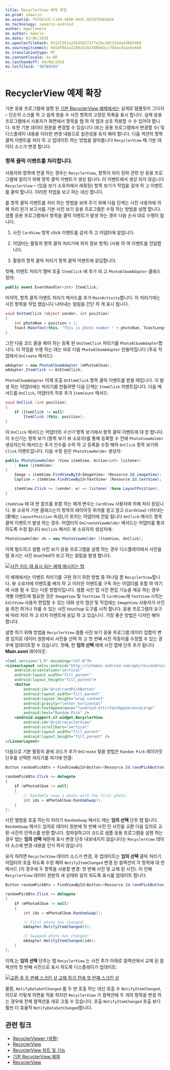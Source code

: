 ```yaml
---
title: RecyclerView 예제 확장
ms.prod: xamarin
ms.assetid: 707EE1CE-C164-485B-944C-82C6795E8A24
ms.technology: xamarin-android
author: mgmclemore
ms.author: mamcle
ms.date: 02/06/2018
ms.openlocfilehash: 83147261a2d5458272f7e2bc105154da4308f4b0
ms.sourcegitcommit: 945df041e2180cb20af08b83cc703ecd1aedc6b0
ms.translationtype: MT
ms.contentlocale: ko-KR
ms.lasthandoff: 04/04/2018
ms.locfileid: "30769265"
---
```

# <a name="extending-the-recyclerview-example"></a>RecyclerView 예제 확장


기본 응용 프로그램에 설명 된 [기본 RecyclerView 예제에서는](~/android/user-interface/layouts/recycler-view/recyclerview-example.md) 실제로 템플릿이 그다지 &ndash; 단순히 스크롤 하 고 쉽게 찾을 수 사진 항목의 고정된 목록을 표시 합니다. 실제 응용 프로그램에서 사용자가 화면에서 항목을 탭 하 여 앱과 상호 작용할 수 수 있어야 합니다. 또한 기본 데이터 원본을 변경할 수 있습니다 (또는 응용 프로그램에서 변경할 수) 및 디스플레이 내용을 이러한 변경 내용으로 일관성을 유지 해야 합니다. 다음 섹션의 항목 클릭 이벤트를 처리 하 고 업데이트 하는 방법을 알아봅니다 `RecyclerView` 때 기본 데이터 소스가 변경 합니다.


### <a name="handling-item-click-events"></a>항목 클릭 이벤트를 처리합니다.

사용자와 항목에 연결 하는 경우는 `RecyclerView`, 항목이 처리 된와 관련 된 응용 프로그램에 알리기 위해 항목 클릭 이벤트가 생성 됩니다. 이 이벤트에서 생성 되지 않습니다 `RecyclerView` &ndash; (있음 보기 소유자에서 래핑된) 항목 보기가 작업을 검색 하 고 이벤트를 클릭 합니다. 이러한 작업을 보고 하는 대신 합니다.

를 항목 클릭 이벤트를 처리 하는 방법을 보여 주기 위해 다음 단계는 사진 사용자에 의해 처리 된가 보고서를 기본 사진 보기 응용 프로그램은 수정 하는 방법을 설명 합니다. 샘플 응용 프로그램에서 항목을 클릭 이벤트가 발생 하는 경우 다음 순서 대로 수행이 됩니다.

1.  사진 `CardView` 항목 click 이벤트를 검색 하 고 어댑터에 알립니다.

2.  어댑터는 활동의 항목 클릭 처리기에 위치 정보 항목) (사용 하 여 이벤트를 전달합니다.

3.  활동의 항목 클릭 처리기 항목 클릭 이벤트에 응답합니다.

첫째, 이벤트 처리기 멤버 호출 `ItemClick` 에 추가 되 고 `PhotoAlbumAdapter` 클래스 정의:

```csharp
public event EventHandler<int> ItemClick;
```

마지막, 항목 클릭 이벤트 처리기 메서드를 추가 `MainActivity`합니다.
이 처리기에는 사진 항목을 작업 했습니다 나타내는 알림을 간단 하 게 표시 됩니다.

```csharp
void OnItemClick (object sender, int position)
{
    int photoNum = position + 1;
    Toast.MakeText(this, "This is photo number " + photoNum, ToastLength.Short).Show();
}

```

그런 다음 코드 줄을 해야 하는 등록 된 `OnItemClick` 처리기를 `PhotoAlbumAdapter`합니다. 이 작업을 수행 하는 데는 바로 다음 `PhotoAlbumAdapter` 만들어집니다 (주요 작업에서 `OnCreate` 메서드):

```csharp
mAdapter = new PhotoAlbumAdapter (mPhotoAlbum);
mAdapter.ItemClick += OnItemClick;

```

`PhotoAlbumAdapter` 이제 호출 `OnItemClick` 항목 클릭 이벤트를 받을 때입니다. 이 발생 하는 어댑터에는 처리기를 만들려면 다음 단계는 `ItemClick` 이벤트입니다. 다음 메서드를 `OnClick`, 어댑터의 직후 추가 `ItemCount` 메서드:

```csharp
void OnClick (int position)
{
    if (ItemClick != null)
        ItemClick (this, position);
}
```

이 `OnClick` 메서드는 어댑터의 *수신기* 항목 보기에서 항목 클릭 이벤트에 대 한 합니다. 이 수신기는 항목 보기 (항목 보기 뷰 소유자)를 통해 등록할 수 전에 `PhotoViewHolder` 생성자는이 메서드는 추가 인수를 수락 하 고 등록을 수정 해야 `OnClick` 항목 보기와 `Click` 이벤트입니다.
다음 수정 된은 `PhotoViewHolder` 생성자:

```csharp
public PhotoViewHolder (View itemView, Action<int> listener)
    : base (itemView)
{
    Image = itemView.FindViewById<ImageView> (Resource.Id.imageView);
    Caption = itemView.FindViewById<TextView> (Resource.Id.textView);

    itemView.Click += (sender, e) => listener (base.LayoutPosition);
}

```

`itemView` 에 대 한 참조를 포함 하는 매개 변수는 `CardView` 사용자에 의해 처리 된입니다. 뷰 소유자 기본 클래스는이 항목의 레이아웃 위치를 알고 참고 (`CardView`) 나타내는 (통해는 `LayoutPosition` 속성),이 위치는 어댑터에 전달 됩니다 `OnClick` 메서드 항목 클릭 이벤트가 발생 하는 경우. 어댑터의 `OnCreateViewHolder` 메서드는 어댑터를 통과 하도록 수정 됩니다 `OnClick` 메서드 뷰 소유자의 생성자에:

```csharp
PhotoViewHolder vh = new PhotoViewHolder (itemView, OnClick);
```

이제 빌드하고 샘플 사진 보기 응용 프로그램을 실행 하는 경우 디스플레이에서 사진을 탭 표시는 사진 touched가 보고 하는 알림을 발생 합니다.

[![사진 카드 때 표시 되는 예제 메시지는 탭](extending-the-example-images/01-photo-selected-sml.png)](extending-the-example-images/01-photo-selected.png#lightbox)

이 예제에서는 이벤트 처리기를 구현 하기 위한 방법 중 하나일 뿐 `RecyclerView`합니다. 뷰 소유자에 이벤트를 배치 하 고 이러한 이벤트를 구독 하는 어댑터를 포함 하 여기에 사용 될 수 있는 다른 방법이입니다. 샘플 사진 앱 사진 편집 기능을 제공 하는 경우 개별 이벤트에 필요한 것은 `ImageView` 및 `TextView` 각 `CardView`:에 `TextView` 시작는 `EditView` 사용자 편집할 수 있는 대화 상자 캡션 및 작업에는 `ImageView` 사용자가 사진을 회전 하거나 자를 수 있는 사진 touchup 도구를 시작 합니다. 응용 프로그램의 요구에 따라 처리 하 고 터치 이벤트에 응답 하 고 있습니다. 가장 좋은 방법은 디자인 해야 합니다.

설명 하기 위해 방법을 `RecyclerView` 샘플 사진 보기 응용 프로그램 데이터 집합이 변경 임의로 데이터 원본에서 사진을 선택 하 고 첫 번째 사진 작동이를 수정할 수 있는 경우에 업데이트할 수 있습니다. 첫째, 한 **임의 선택** 예제 사진 앱에 단추 추가 됩니다 **Main.axml** 레이아웃:

```xml
<?xml version="1.0" encoding="utf-8"?>
<LinearLayout xmlns:android="http://schemas.android.com/apk/res/android"
    android:orientation="vertical"
    android:layout_width="fill_parent"
    android:layout_height="fill_parent">
    <Button
        android:id="@+id/randPickButton"
        android:layout_width="fill_parent"
        android:layout_height="wrap_content"
        android:gravity="center_horizontal"
        android:textAppearance="?android:attr/textAppearanceLarge"
        android:text="Random Pick" />
    <android.support.v7.widget.RecyclerView
        android:id="@+id/recyclerView"
        android:scrollbars="vertical"
        android:layout_width="fill_parent"
        android:layout_height="fill_parent" />
</LinearLayout>
```

다음으로 기본 활동의 끝에 코드가 추가 `OnCreate` 찾을 방법은 `Random Pick` 레이아웃 단추를 선택한 처리기를 여기에 연결:

```csharp
Button randomPickBtn = FindViewById<Button>(Resource.Id.randPickButton);

randomPickBtn.Click += delegate
{
    if (mPhotoAlbum != null)
    {
        // Randomly swap a photo with the first photo:
        int idx = mPhotoAlbum.RandomSwap();
    }
};

```

사진 앨범을 호출 하는이 처리기 `RandomSwap` 메서드 때는 **임의 선택** 단추 탭 됩니다. `RandomSwap` 메서드 임의로 데이터 원본에 첫 번째 사진 인 사진을 교환 다음 임의로 교환 사진의 인덱스를 반환 합니다. 컴파일하고이 코드로 샘플 응용 프로그램을 실행 하는 경우 탭는 **임의 선택** 때문에 표시 변경 단추 내보내지지 않습니다는 `RecyclerView` 데이터 소스에 변경 내용을 인식 하지 않습니다.

유지 하려면 `RecyclerView` 데이터 소스가 변경, 후 업데이트는 **임의 선택** 클릭 처리기 어댑터의 호출 하도록 수정 해야 `NotifyItemChanged` 변경 된 컬렉션의 각 항목에 대 한 메서드 (이 경우에 두 항목을 사용할 변경: 첫 번째 사진 및 교체 된 사진). 이 인해 `RecyclerView` 데이터 원본의 새 상태와 일치 되도록 표시를 업데이트 합니다.

```csharp
Button randomPickBtn = FindViewById<Button>(Resource.Id.randPickButton);

randomPickBtn.Click += delegate
{
    if (mPhotoAlbum != null)
    {
        int idx = mPhotoAlbum.RandomSwap();

        // First photo has changed:
        mAdapter.NotifyItemChanged(0);

        // Swapped photo has changed:
        mAdapter.NotifyItemChanged(idx);
    }
};

```

이제,는 **임의 선택** 단추는 탭 `RecyclerView` 는 사진 추가 아래로 컬렉션에서 교체 된 컬렉션의 첫 번째 사진으로 표시 하도록 디스플레이가 업데이트:

[![교환 후 두 번째 스크린 샷 교체 하기 전에 첫 번째 스크린 샷](extending-the-example-images/02-random-pick-sml.png)](extending-the-example-images/02-random-pick.png#lightbox)

물론, `NotifyDataSetChanged` 를 두 번 호출 하는 대신 호출 수 `NotifyItemChanged`, 하므로 이렇게 하면을 적용 하지만 `RecyclerView` 가 컬렉션에 두 개의 항목을 변경 하는 경우에 전체 컬렉션을 새로 고칠 수 있습니다. 호출 `NotifyItemChanged` 호출 보다 훨씬 더 효율적 `NotifyDataSetChanged`합니다.


## <a name="related-links"></a>관련 링크

- [RecyclerViewer (샘플)](https://developer.xamarin.com/samples/monodroid/android5.0/RecyclerViewer)
- [RecyclerView](~/android/user-interface/layouts/recycler-view/index.md)
- [RecyclerView 파트 및 기능](~/android/user-interface/layouts/recycler-view/parts-and-functionality.md)
- [기본 RecyclerView 예제](~/android/user-interface/layouts/recycler-view/recyclerview-example.md)
- [RecyclerView](https://developer.android.com/reference/android/support/v7/widget/RecyclerView.html)

